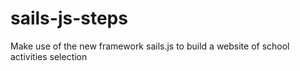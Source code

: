 # sails-js-steps
Make use of the new framework sails.js to build a website of school activities selection
